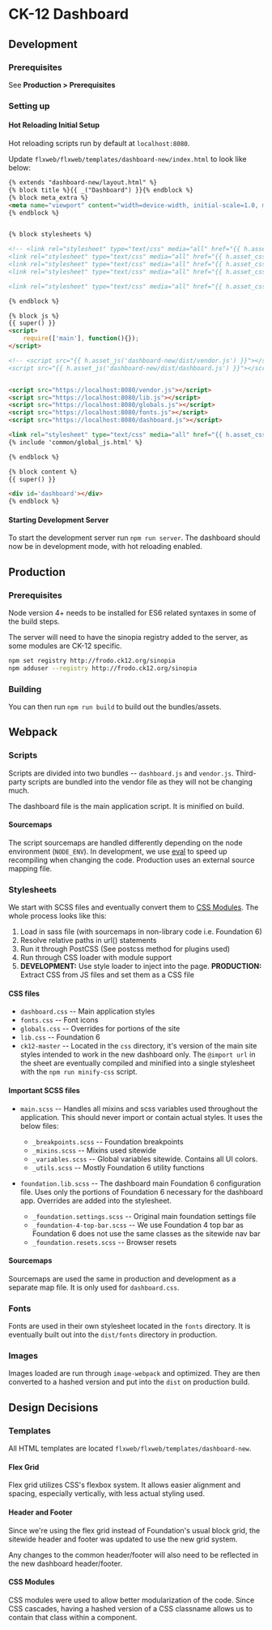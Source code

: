 # CK-12 Dashboard    

## Development

### Prerequisites
See **Production > Prerequisites**

### Setting up

#### Hot Reloading Initial Setup

Hot reloading scripts run by default at `localhost:8080`.

Update `flxweb/flxweb/templates/dashboard-new/index.html` to look like below:

```html
{% extends "dashboard-new/layout.html" %}
{% block title %}{{ _("Dashboard") }}{% endblock %}
{% block meta_extra %}
<meta name="viewport" content="width=device-width, initial-scale=1.0, maximum-scale=1.0">
{% endblock %}


{% block stylesheets %}

<!-- <link rel="stylesheet" type="text/css" media="all" href="{{ h.asset_css('dashboard-new/dist/lib.css') }}" />
<link rel="stylesheet" type="text/css" media="all" href="{{ h.asset_css('dashboard-new/dist/globals.css') }}" />
<link rel="stylesheet" type="text/css" media="all" href="{{ h.asset_css('dashboard-new/dist/fonts.css') }}" />
<link rel="stylesheet" type="text/css" media="all" href="{{ h.asset_css('dashboard-new/dist/dashboard.css') }}" />

<link rel="stylesheet" type="text/css" media="all" href="{{ h.asset_css('dashboard-new/dist/ck12-master.min.css') }}" /> -->

{% endblock %}

{% block js %}
{{ super() }}
<script>
    require(['main'], function(){});
</script>

<!-- <script src="{{ h.asset_js('dashboard-new/dist/vendor.js') }}"></script>
<script src="{{ h.asset_js('dashboard-new/dist/dashboard.js') }}"></script> -->


<script src="https://localhost:8080/vendor.js"></script>
<script src="https://localhost:8080/lib.js"></script>
<script src="https://localhost:8080/globals.js"></script>
<script src="https://localhost:8080/fonts.js"></script>
<script src="https://localhost:8080/dashboard.js"></script>

<link rel="stylesheet" type="text/css" media="all" href="{{ h.asset_css('dashboard-new/css/ck12-master.css') }}" />
{% include 'common/global_js.html' %}

{% endblock %}

{% block content %}
{{ super() }}

<div id='dashboard'></div>
{% endblock %}
```

#### Starting Development Server

To start the development server run `npm run server`. The dashboard should now be in development mode, with hot reloading enabled.


## Production

### Prerequisites

Node version 4+ needs to be installed for ES6 related syntaxes in some of the build steps.

The server will need to have the sinopia registry added to the server, as some modules are CK-12 specific.

```sh
npm set registry http://frodo.ck12.org/sinopia
npm adduser --registry http://frodo.ck12.org/sinopia
```

### Building

You can then run `npm run build` to build out the bundles/assets.

## Webpack

### Scripts

Scripts are divided into two bundles -- `dashboard.js` and `vendor.js`. Third-party scripts are bundled into the vendor file as they will not be changing much.

The dashboard file is the main application script. It is minified on build.

#### Sourcemaps

The script sourcemaps are handled differently depending on the node environment (`NODE_ENV`). In development, we use [eval](https://webpack.github.io/docs/configuration.html#devtool) to speed up recompiling when changing the code. Production uses an external source mapping file.


### Stylesheets

We start with SCSS files and eventually convert them to [CSS Modules](https://github.com/css-modules/css-modules). The whole process looks like this:

1. Load in sass file (with sourcemaps in non-library code i.e. Foundation 6)
2. Resolve relative paths in url() statements
3. Run it through PostCSS (See postcss method for plugins used)
4. Run through CSS loader with module support
5. **DEVELOPMENT:** Use style loader to inject into the page. **PRODUCTION:** Extract CSS from JS files and set them as a CSS file

#### CSS files

- `dashboard.css` -- Main application styles
- `fonts.css` -- Font icons
- `globals.css` -- Overrides for portions of the site
- `lib.css` -- Foundation 6
- `ck12-master` -- Located in the `css` directory, it's version of the main site styles intended to work in the new dashboard only. The `@import url` in the sheet are eventually compiled and minified into a single stylesheet with the `npm run minify-css` script.

#### Important SCSS files

- `main.scss` -- Handles all mixins and scss variables used throughout the application. This should never import or contain actual styles. It uses the below files:
    * `_breakpoints.scss` -- Foundation breakpoints
    * `_mixins.scss` -- Mixins used sitewide
    * `_variables.scss` -- Global variables sitewide. Contains all UI colors.
    * `_utils.scss` -- Mostly Foundation 6 utility functions


- `foundation.lib.scss` -- The dashboard main Foundation 6 configuration file. Uses only the portions of Foundation 6 necessary for the dashboard app. Overrides are added into the stylesheet.
    * `_foundation.settings.scss` -- Original main foundation settings file
    * `_foundation-4-top-bar.scss` -- We use Foundation 4 top bar as Foundation 6 does not use the same classes as the sitewide nav bar
    * `_foundation.resets.scss` -- Browser resets


#### Sourcemaps

Sourcemaps are used the same in production and development as a separate map file. It is only used for `dashboard.css`.

### Fonts

Fonts are used in their own stylesheet located in the `fonts` directory. It is eventually built out into the `dist/fonts` directory in production.

### Images

Images loaded are run through `image-webpack` and optimized. They are then converted to a hashed version and put into the `dist` on production build.

## Design Decisions

### Templates

All HTML templates are located `flxweb/flxweb/templates/dashboard-new`.

#### Flex Grid
Flex grid utilizes CSS's flexbox system. It allows easier alignment and spacing, especially vertically, with less actual styling used.

#### Header and Footer

Since we're using the flex grid instead of Foundation's usual block grid, the sitewide header and footer was updated to use the new grid system.

Any changes to the common header/footer will also need to be reflected in the new dashboard header/footer.

#### CSS Modules

CSS modules were used to allow better modularization of the code. Since CSS cascades, having a hashed version of a CSS classname allows us to contain that class within a component.

